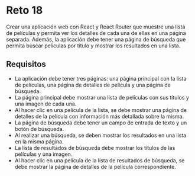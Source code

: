 # Reto 18

Crear una aplicación web con React y React Router que muestre una lista de películas y permita ver los detalles de cada una de ellas en una página separada. Además, la aplicación debe tener una página de búsqueda que permita buscar películas por título y mostrar los resultados en una lista.

## Requisitos
- La aplicación debe tener tres páginas: una página principal con la lista de películas, una página de detalles de película y una página de búsqueda.
- La página principal debe mostrar una lista de películas con sus títulos y una imagen de cada una.
- Al hacer clic en una película de la lista, se debe mostrar una página de detalles de la película con información más detallada sobre la misma.
- La página de búsqueda debe tener un campo de entrada de texto y un botón de búsqueda.
- Al realizar una búsqueda, se deben mostrar los resultados en una lista en la misma página.
- La lista de resultados de búsqueda debe mostrar los títulos de las películas y una imagen.
- Al hacer clic en una película de la lista de resultados de búsqueda, se debe mostrar la página de detalles de la película correspondiente.
